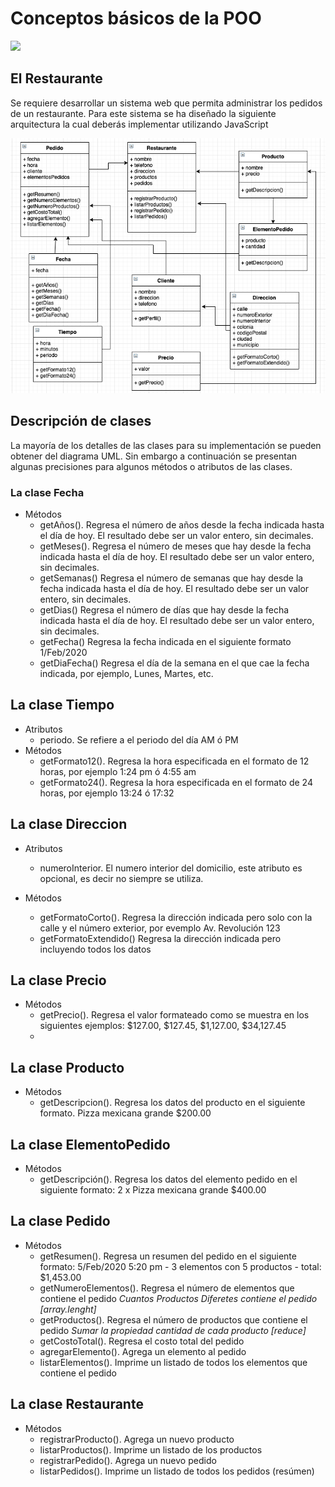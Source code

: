 # Conceptos básicos de la POO

<img src="img/restaurante.jpg" width="700">

## El Restaurante

Se requiere desarrollar un sistema web que permita administrar los pedidos de un restaurante. Para este sistema se ha diseñado la siguiente arquitectura la cual deberás implementar utilizando JavaScript

<img src="img/diagrama-uml.png" width="700">

## Descripción de clases
La mayoría de los detalles de las clases para su implementación se pueden obtener del diagrama UML. Sin embargo a continuación se presentan algunas precisiones para algunos métodos o atributos de las clases.

### La clase Fecha

- Métodos
  - getAños(). Regresa el número de años desde la fecha indicada hasta el día de hoy. El resultado debe ser un valor entero, sin decimales.
  - getMeses(). Regresa el número de meses que hay desde la fecha indicada hasta el día de hoy. El resultado debe ser un valor entero, sin decimales.
  - getSemanas() Regresa el número de semanas que hay desde la fecha indicada hasta el día de hoy. El resultado debe ser un valor entero, sin decimales.
  - getDias() Regresa el número de días que hay desde la fecha indicada hasta el día de hoy. El resultado debe ser un valor entero, sin decimales.
  - getFecha() Regresa la fecha indicada en el siguiente formato 1/Feb/2020
  - getDiaFecha() Regresa el día de la semana en el que cae la fecha indicada, por ejemplo, Lunes, Martes, etc.

## La clase Tiempo

- Atributos
  - periodo. Se refiere a el periodo del día AM ó PM
- Métodos
  - getFormato12(). Regresa la hora especificada en el formato de 12 horas, por ejemplo 1:24 pm ó 4:55 am
  - getFormato24(). Regresa la hora especificada en el formato de 24 horas, por ejemplo 13:24 ó 17:32

## La clase Direccion

- Atributos
  - numeroInterior. El numero interior del domicilio, este atributo es opcional, es decir no siempre se utiliza.

- Métodos
  - getFormatoCorto(). Regresa la dirección indicada pero solo con la calle y el número exterior, por evemplo Av. Revolución 123
  - getFormatoExtendido() Regresa la dirección indicada pero incluyendo todos los datos

## La clase Precio

- Métodos
  - getPrecio(). Regresa el valor formateado como se muestra en los siguientes ejemplos: $127.00, $127.45, $1,127.00, $34,127.45
  - 
## La clase Producto

- Métodos
  - getDescripcion(). Regresa los datos del producto en el siguiente formato. Pizza mexicana grande $200.00

## La clase ElementoPedido

- Métodos
  - getDescripción(). Regresa los datos del elemento pedido en el siguiente formato: 2 x Pizza mexicana grande $400.00

## La clase Pedido

- Métodos
  - getResumen(). Regresa un resumen del pedido en el siguiente formato: 5/Feb/2020 5:20 pm - 3 elementos con 5 productos -  total: $1,453.00
  - getNumeroElementos(). Regresa el número de elementos que contiene el pedido *Cuantos Productos Diferetes contiene el pedido [array.lenght]*
  - getProductos(). Regresa el número de productos que contiene el pedido *Sumar la propiedad cantidad de cada producto [reduce]*
  - getCostoTotal(). Regresa el costo total del pedido
  - agregarElemento(). Agrega un elemento al pedido
  - listarElementos(). Imprime un listado de todos los elementos que contiene el pedido

## La clase Restaurante

- Métodos
  - registrarProducto(). Agrega un nuevo producto
  - listarProductos(). Imprime un listado de los productos 
  - registrarPedido(). Agrega un nuevo pedido 
  - listarPedidos(). Imprime un listado de todos los pedidos (resúmen)
